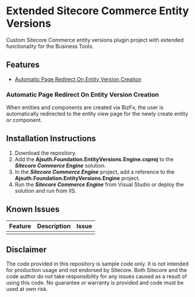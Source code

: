 # Extended Sitecore Commerce Entity Versions
Custom Sitecore Commerce entity versions plugin project with extended functionality for the Business Tools.

## Features
- [Automatic Page Redirect On Entity Version Creation](#automatic-page-redirect-on-entity-version-creation)

### Automatic Page Redirect On Entity Version Creation
When entities and components are created via BizFx, the user is automatically redirected to the entity view page for the newly create entity or component.

## Installation Instructions
1. Download the repository.
2. Add the **Ajsuth.Foundation.EntityVersions.Engine.csproj** to the _**Sitecore Commerce Engine**_ solution.
3. In the _**Sitecore Commerce Engine**_ project, add a reference to the **Ajsuth.Foundation.EntityVersions.Engine** project.
4. Run the _**Sitecore Commerce Engine**_ from Visual Studio or deploy the solution and run from IIS.

## Known Issues
| Feature                 | Description | Issue |
| ----------------------- | ----------- | ----- |
|                         |             |       |

## Disclaimer
The code provided in this repository is sample code only. It is not intended for production usage and not endorsed by Sitecore.
Both Sitecore and the code author do not take responsibility for any issues caused as a result of using this code.
No guarantee or warranty is provided and code must be used at own risk.
